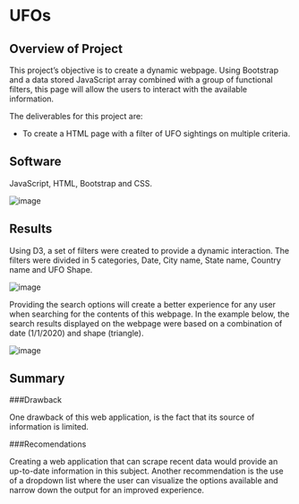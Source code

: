 # UFOs

## Overview of Project
This project’s objective is to create a dynamic webpage. Using Bootstrap and a data stored JavaScript array combined with a group of functional filters, this page will allow the users to interact with the available information.

The deliverables for this project are:

*	To create a HTML page with a filter of UFO sightings on multiple criteria.

## Software
JavaScript, HTML, Bootstrap and CSS.


![image](https://user-images.githubusercontent.com/86136535/133000036-34bc70bc-d6d5-4ddc-a54d-ba2bbe4c1d04.png)


## Results 
Using D3, a set of filters were created to provide a dynamic interaction. The filters were divided in 5 categories, Date, City name, State name, Country name and UFO Shape.  


![image](https://user-images.githubusercontent.com/86136535/133000048-b8ac7cf5-5620-491a-b9cb-4d384a64223e.png)


Providing the search options will create a better experience for any user when searching for the contents of this webpage. In the example below, the search results displayed on the webpage were based on a combination of date (1/1/2020) and shape (triangle).


![image](https://user-images.githubusercontent.com/86136535/133000064-efb026d4-6d7c-4278-8071-6712d683f276.png)


## Summary

###Drawback

One drawback of this web application, is the fact that its source of information is limited.

###Recomendations

Creating a web application that can scrape recent data would provide an up-to-date information in this subject. Another recommendation is the use of a dropdown list where the user can visualize the options available and narrow down the output for an improved experience.
